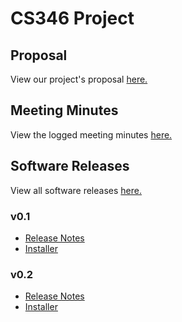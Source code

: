 # CS346 Project
## Proposal
View our project's proposal [here.](https://git.uwaterloo.ca/dgrinton/cs346-project/-/wikis/Project-Proposal)
## Meeting Minutes
View the logged meeting minutes [here.](https://git.uwaterloo.ca/dgrinton/cs346-project/-/wikis/Meeting-Minutes)
## Software Releases
View all software releases [here.](https://git.uwaterloo.ca/dgrinton/cs346-project/-/tree/main/release)
### v0.1
- [Release Notes](https://git.uwaterloo.ca/dgrinton/cs346-project/-/blob/main/release/v0.1-release-notes.md)
- [Installer](https://git.uwaterloo.ca/dgrinton/cs346-project/-/blob/main/release/v0.1-installer.apk)
### v0.2
- [Release Notes](https://git.uwaterloo.ca/dgrinton/cs346-project/-/blob/main/release/v0.2-release-notes.md)
- [Installer](https://git.uwaterloo.ca/dgrinton/cs346-project/-/blob/main/release/v0.2-installer.apk)